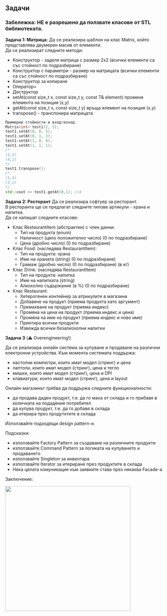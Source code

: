 ## Задачи

### **Забележка: НЕ е разрешено да ползвате класове от STL библиотеката.**

**Задача 1: Матрица:**
Да се реализира шаблон на клас Matrix, който представлява двумерен масив от елементи. <br />
Да се реализират следните методи: <br />
- Конструктор - заделя матрица с размер 2x2
(всички елементи са със стойност по подразбиране)
- Конструктор с параметри - размер на матрицата
(всички елементи са със стойност по подразбиране)
- Конструктор за копиране
- Оператор=
- Деструктор
- setAt(const size_t x, const size_t y, const T& element) променя елемента на позиция (x,y)
- getAt(const size_t x, const size_t y) връща елемент на позиция (x,y)
- transpose() - транспонира матрицата

```c++
Примерни стойности и вход/изход:
Matrix<int> test1(2, 2);
test1.setAt(0, 0, 5);
test1.setAt(0, 1, 3);
test1.setAt(1, 0, 4);
test1.setAt(1, 1, 1);
/*
(5,3)
(4,1)
*/
test1.transpose();
/*
(5,4)
(3,1)
*/
std::cout << test1.getAt(0,1); //4
```

**Задача 2: Ресторант**
Да се реализира софтуер за ресторант. <br />
В ресторанта ще се предлагат следните типове артикули - храна и напитка. <br />
Да се напишат следните класове: <br />
- Клас RestaurantItem (абстрактен) с член данни:
    - Тип на продукта (enum)
    - Наличност (цяло положително число) (0 по подразбиране)
    - Цена (дробно число) (0 по подразбиране)
- Клас Food: (наследява RestaurantItem):
    - Тип на продукта: храна
    - Име на храната (string) (0 по подразбиране)
    - Грамаж (дробно число) (0 по подразбиране) (в кг)
- Клас Drink: (наследява RestaurantItem)
    - Тип на продукта: напитка
    - Име на напитката (string)
    - Алкохолно съдържание (в %) (0 по подразбиране)
- Клас Restaurant:
    - Хетерогенен контейнер за атрикулите в магазина
    - Добавяне на продукт (приема продукта като аргумент)
    - Премахване на продукт (приема индекс)
    - Промяна на цена на продукт (приема индекс и цена)
    - Промяна на име на продукт (приема индекс и ново име)
    - Принтира всички продукти
    - Извежда всички безалкохолни напитки


**Задача 3** (⚠️ Overengineering!)

Да се реализира онлайн система за купуване и продаване на различни електронни устройства. Към момента системата поддържа:
- настолни компютри, които имат модел (стринг) и цена 
- лаптопи, които имат модел (стринг), цена и тегло
- мишки, които имат модел (стринг), цена и DPI
-  клавиатури, които имат модел (стринг), цена и layout

Онлайн магазинът трябва да поддържа следните функционалности:
- да продава даден продукт, т.е. да го маха от склада и го прибавя в количката на подадения потребител
- да купува продукт, т.е. да го добавя в склада
- да итерира през продутктите в склада

Използвайте подходящи design pattern-и.

Подсказки:
- използвайте Factory Pattern за създаване на различните продукти
- използвайте Command Pattern за логиката на купуването и продаването
- използвайте Singleton за инвентара
- използвайте Iterator за итериране през продуктите в склада
- Нека цялата комуникация към заявките става през някаква Facade-а

Заключение:

<img src="https://github.com/Justsvetoslavov/Object-oriented_programming_FMI/assets/49128895/ca7df815-8fea-45a6-a329-1dde7794e684" width="400px">

